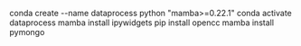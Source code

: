 conda create --name dataprocess python "mamba>=0.22.1"
conda activate dataprocess
mamba install ipywidgets
pip install opencc
mamba install pymongo